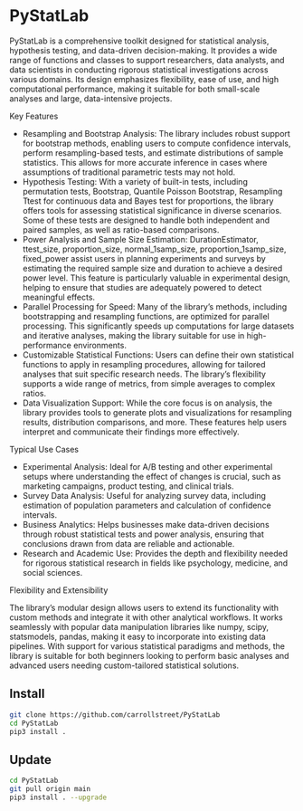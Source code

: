# PyStatLab
PyStatLab is a comprehensive toolkit designed for statistical analysis, hypothesis testing, and data-driven decision-making. It provides a wide range of functions and classes to support researchers, data analysts, and data scientists in conducting rigorous statistical investigations across various domains. Its design emphasizes flexibility, ease of use, and high computational performance, making it suitable for both small-scale analyses and large, data-intensive projects.

Key Features
- Resampling and Bootstrap Analysis: The library includes robust support for bootstrap methods, enabling users to compute confidence intervals, perform resampling-based tests, and estimate distributions of sample statistics. This allows for more accurate inference in cases where assumptions of traditional parametric tests may not hold.
- Hypothesis Testing: With a variety of built-in tests, including permutation tests, Bootstrap, Quantile Poisson Bootstrap, Resampling Ttest for continuous data and Bayes test for proportions, the library offers tools for assessing statistical significance in diverse scenarios. Some of these tests are designed to handle both independent and paired samples, as well as ratio-based comparisons.
- Power Analysis and Sample Size Estimation: DurationEstimator, ttest_size, proportion_size, normal_1samp_size, proportion_1samp_size, fixed_power assist users in planning experiments and surveys by estimating the required sample size and duration to achieve a desired power level. This feature is particularly valuable in experimental design, helping to ensure that studies are adequately powered to detect meaningful effects.
- Parallel Processing for Speed: Many of the library’s methods, including bootstrapping and resampling functions, are optimized for parallel processing. This significantly speeds up computations for large datasets and iterative analyses, making the library suitable for use in high-performance environments.
- Customizable Statistical Functions: Users can define their own statistical functions to apply in resampling procedures, allowing for tailored analyses that suit specific research needs. The library’s flexibility supports a wide range of metrics, from simple averages to complex ratios.
- Data Visualization Support: While the core focus is on analysis, the library provides tools to generate plots and visualizations for resampling results, distribution comparisons, and more. These features help users interpret and communicate their findings more effectively.

Typical Use Cases
- Experimental Analysis: Ideal for A/B testing and other experimental setups where understanding the effect of changes is crucial, such as marketing campaigns, product testing, and clinical trials.
- Survey Data Analysis: Useful for analyzing survey data, including estimation of population parameters and calculation of confidence intervals.
- Business Analytics: Helps businesses make data-driven decisions through robust statistical tests and power analysis, ensuring that conclusions drawn from data are reliable and actionable.
- Research and Academic Use: Provides the depth and flexibility needed for rigorous statistical research in fields like psychology, medicine, and social sciences.

Flexibility and Extensibility

The library’s modular design allows users to extend its functionality with custom methods and integrate it with other analytical workflows. It works seamlessly with popular data manipulation libraries like numpy, scipy, statsmodels, pandas, making it easy to incorporate into existing data pipelines. With support for various statistical paradigms and methods, the library is suitable for both beginners looking to perform basic analyses and advanced users needing custom-tailored statistical solutions.

## Install
```bash
git clone https://github.com/carrollstreet/PyStatLab
cd PyStatLab
pip3 install .
```
## Update
```bash
cd PyStatLab
git pull origin main
pip3 install . --upgrade
```



